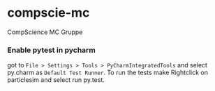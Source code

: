 # compscie-mc

CompScience MC Gruppe

### Enable pytest in pycharm

got to `File > Settings > Tools > PyCharmIntegratedTools` and select 
py.charm as `Default Test Runner`.
To run the tests make Rightclick on particlesim and select run py.test.
